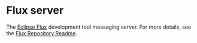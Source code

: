 # Flux server
The [Eclipse Flux](https://wiki.eclipse.org/Flux) development tool messaging server.
For more details, see the [Flux Repository Readme](https://github.com/eclipse/flux).